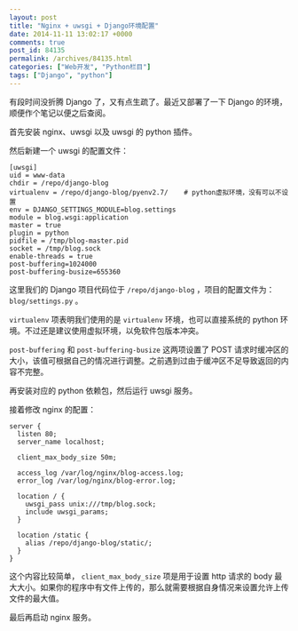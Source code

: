 ```yaml
---
layout: post
title: "Nginx + uwsgi + Django环境配置"
date: 2014-11-11 13:02:17 +0000
comments: true
post_id: 84135
permalink: /archives/84135.html
categories: ["Web开发", "Python栏目"]
tags: ["Django", "python"]
---
```


有段时间没折腾 Django 了，又有点生疏了。最近又部署了一下 Django 的环境，顺便作个笔记以便之后查阅。

首先安装 nginx、uwsgi 以及 uwsgi 的 python 插件。

然后新建一个 uwsgi 的配置文件：

```
[uwsgi]
uid = www-data
chdir = /repo/django-blog
virtualenv = /repo/django-blog/pyenv2.7/    # python虚拟环境，没有可以不设置
env = DJANGO_SETTINGS_MODULE=blog.settings
module = blog.wsgi:application
master = true
plugin = python
pidfile = /tmp/blog-master.pid
socket = /tmp/blog.sock
enable-threads = true
post-buffering=1024000
post-buffering-busize=655360
```

这里我们的 Django 项目代码位于 `/repo/django-blog` ，项目的配置文件为： `blog/settings.py` 。

`virtualenv` 项表明我们使用的是 `virtualenv` 环境，也可以直接系统的 python 环境。不过还是建议使用虚拟环境，以免软件包版本冲突。

`post-buffering` 和 `post-buffering-busize` 这两项设置了 POST 请求时缓冲区的大小，该值可根据自己的情况进行调整。之前遇到过由于缓冲区不足导致返回的内容不完整。

再安装对应的 python 依赖包，然后运行 uwsgi 服务。

接着修改 nginx 的配置：

```
server {
  listen 80;
  server_name localhost;

  client_max_body_size 50m;

  access_log /var/log/nginx/blog-access.log;
  error_log /var/log/nginx/blog-error.log;

  location / {
    uwsgi_pass unix:///tmp/blog.sock;
    include uwsgi_params;
  }

  location /static {
    alias /repo/django-blog/static/;
  }
}
```

这个内容比较简单， `client_max_body_size` 项是用于设置 http 请求的 body 最大大小。如果你的程序中有文件上传的，那么就需要根据自身情况来设置允许上传文件的最大值。

最后再启动 nginx 服务。
